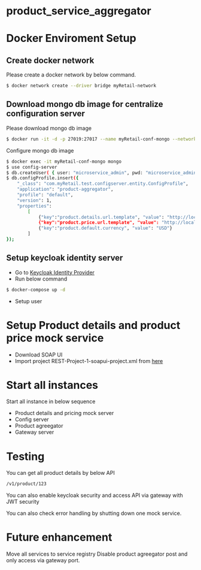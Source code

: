 # product_service_aggregator

# Docker Enviroment Setup
## Create docker network
Please create a docker network by below command.
```sh
$ docker network create --driver bridge myRetail-network
```
## Download mongo db image for centralize configuration server
Please download mongo db image
```sh
$ docker run -it -d -p 27019:27017 --name myRetail-conf-mongo --network=myRetail-network mongo
 ```
Configure mongo db image
```sh
$ docker exec -it myRetail-conf-mongo mongo
$ use config-server
$ db.createUser( { user: "microservice_admin", pwd: "microservice_admin", roles: [ { role: "readWrite", db: "config-server" } ] } );
$ db.configProfile.insert({
    "_class": "com.myRetail.test.configserver.entity.ConfigProfile",
    "application": "product-aggregator",
    "profile": "default",
    "version": 1,
    "properties":
        [
            {"key":"product.details.url.template", "value": "http://localhost:38080/product?id=%s&amp;country=%s"},
            {"key":"product.price.url.template", "value": "http://localhost:28080/productPrice?id=%s&amp;country=%s"},
			{"key":"product.default.currency", "value": "USD"}
        ]
});
 ```

## Setup keycloak identity server

 - Go to [Keycloak Identity Provider](./Keycloak-Identity-Provider)  
 - Run below command 
```sh 
$ docker-compose up -d 
```
 - Setup user 
# Setup Product details and product price mock service
 - Download SOAP UI  
 - Import project REST-Project-1-soapui-project.xml from [here](./REST-Project-1-soapui-project.xml)


# Start all instances

Start all instance in below sequence

 - Product details and pricing mock server 
 - Config server 
 - Product agreegator 
 - Gateway server

# Testing
You can get all product details by below API
```sh 
/v1/product/123
```
You can also enable keycloak security and access API via gateway with JWT security 

You can also check error handling by shutting down one mock service.

# Future enhancement
Move all services to service registry
Disable product agreegator post and only access via gateway port.
